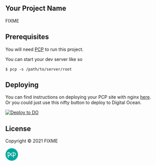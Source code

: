 ## Your Project Name

FIXME

## Prerequisites
You will need [PCP](https://github.com/alekcz/pcp) to run this project. 

You can start your dev server like so

``` shellsession
$ pcp -s /path/to/server/root
```
## Deploying

You can find instructions on deploying your PCP site with nginx [here](https://github.com/alekcz/pcp/blob/master/docs/replacing-php.md).   
Or you could just use this nifty button to deploy to Digital Ocean.  

[![Deploy to DO](https://www.deploytodo.com/do-btn-blue.svg)](https://cloud.digitalocean.com/apps/new?repo=https://github.com/alekcz/pcp-template/tree/master)

## License

Copyright © 2021 FIXME

<img src="https://raw.githubusercontent.com/alekcz/pcp/master/assets/logo/logo-alt.svg" width="40px">